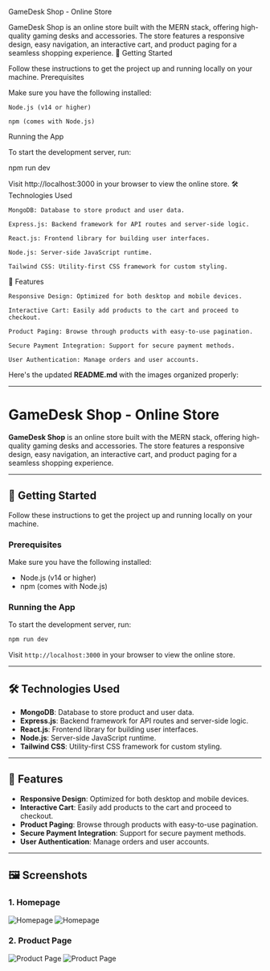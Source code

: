 GameDesk Shop - Online Store

GameDesk Shop is an online store built with the MERN stack, offering high-quality gaming desks and accessories. The store features a responsive design, easy navigation, an interactive cart, and product paging for a seamless shopping experience.
🚀 Getting Started

Follow these instructions to get the project up and running locally on your machine.
Prerequisites

Make sure you have the following installed:

    Node.js (v14 or higher)

    npm (comes with Node.js)

Running the App

To start the development server, run:

npm run dev

Visit http://localhost:3000 in your browser to view the online store.
🛠 Technologies Used

    MongoDB: Database to store product and user data.

    Express.js: Backend framework for API routes and server-side logic.

    React.js: Frontend library for building user interfaces.

    Node.js: Server-side JavaScript runtime.

    Tailwind CSS: Utility-first CSS framework for custom styling.

🎨 Features

    Responsive Design: Optimized for both desktop and mobile devices.

    Interactive Cart: Easily add products to the cart and proceed to checkout.

    Product Paging: Browse through products with easy-to-use pagination.

    Secure Payment Integration: Support for secure payment methods.

    User Authentication: Manage orders and user accounts.
Here's the updated **README.md** with the images organized properly:

---

# GameDesk Shop - Online Store

**GameDesk Shop** is an online store built with the MERN stack, offering high-quality gaming desks and accessories. The store features a responsive design, easy navigation, an interactive cart, and product paging for a seamless shopping experience.

---

## 🚀 Getting Started

Follow these instructions to get the project up and running locally on your machine.

### Prerequisites

Make sure you have the following installed:

- Node.js (v14 or higher)
- npm (comes with Node.js)

### Running the App

To start the development server, run:

```bash
npm run dev
```

Visit `http://localhost:3000` in your browser to view the online store.

---

## 🛠 Technologies Used

- **MongoDB**: Database to store product and user data.
- **Express.js**: Backend framework for API routes and server-side logic.
- **React.js**: Frontend library for building user interfaces.
- **Node.js**: Server-side JavaScript runtime.
- **Tailwind CSS**: Utility-first CSS framework for custom styling.

---

## 🎨 Features

- **Responsive Design**: Optimized for both desktop and mobile devices.
- **Interactive Cart**: Easily add products to the cart and proceed to checkout.
- **Product Paging**: Browse through products with easy-to-use pagination.
- **Secure Payment Integration**: Support for secure payment methods.
- **User Authentication**: Manage orders and user accounts.

---

## 🖼 Screenshots

### 1. **Homepage**  
![Homepage](https://github.com/user-attachments/assets/b084b57a-0641-41db-8d75-00d3fe7656e5)
![Homepage](https://github.com/user-attachments/assets/2875bef9-60ac-4492-9a90-4977ad91c7c7)

### 2. **Product Page**  
![Product Page](https://github.com/user-attachments/assets/e092003f-85ab-45f3-9969-b778d55aebf5)
![Product Page](https://github.com/user-attachments/assets/0596689c-31bb-4caf-91b8-69318eb8ad49)
